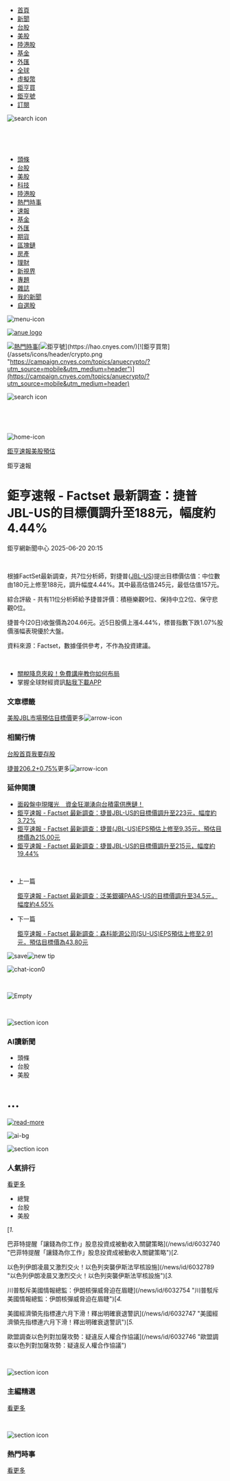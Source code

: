 * [首頁](https://www.cnyes.com)
* [新聞](https://news.cnyes.com/news/cat/headline)
* [台股](https://www.cnyes.com/twstock)
* [美股](https://www.cnyes.com/usstock)
* [陸港股](https://www.cnyes.com/hkstock)
* [基金](https://fund.cnyes.com)
* [外匯](https://www.cnyes.com/forex)
* [全球](https://invest.cnyes.com/indices/major)
* [虛擬幣](https://crypto.cnyes.com)
* [鉅亨買](https://anuefund.tw/768tv)
* [鉅亨號](https://hao.cnyes.com?utm_source=cnyes&utm_medium=nav)
* [訂閱](https://www.cnyes.com/anuestore)

![search icon](/assets/icons/search/icon-search-new.svg)

‌

‌
‌

* [頭條](/news/cat/headline)
* [台股](/news/cat/tw_stock)
* [美股](/news/cat/wd_stock)
* [科技](/news/cat/tech)
* [陸港股](/news/cat/cn_stock)
* [熱門時事](/poptopic)
* [速報](/news/cat/anue_live)
* [基金](/news/cat/fund)
* [外匯](/news/cat/forex)
* [期貨](/news/cat/future)
* [區塊鏈](/news/cat/bc)
* [房產](/news/cat/cnyeshouse)
* [理財](/news/cat/tw_money)
* [新視界](/news/cat/celebrity_area)
* [專題](https://news.cnyes.com/projects)
* [雜誌](/news/cat/mag)
* [我的新聞](/member/mytag/all)
* [自選股](https://www.cnyes.com/member/portfolios)

![menu-icon](/assets/icons/menu/menu.svg)

[![anue logo](/assets/icons/logo/anue-logo-colorful.svg)](/news/cat/headline)

[![熱門時事](/assets/icons/icon-poptopic.svg "/poptopic")](/poptopic)[![鉅亨號](/assets/icons/header/hao.png "https://hao.cnyes.com")](https://hao.cnyes.com/)[![鉅亨買幣](/assets/icons/header/crypto.png "https://campaign.cnyes.com/topics/anuecrypto/?utm_source=mobile&utm_medium=header")](https://campaign.cnyes.com/topics/anuecrypto/?utm_source=mobile&utm_medium=header)

![search icon](/assets/icons/search/search.svg)

‌

‌

![home-icon](/assets/icons/breadCrumb/symbol-icon-home.svg)

[鉅亨速報](/news/cat/anue_live)[美股預估](/news/cat/us_forecast)

鉅亨速報

# 鉅亨速報 - Factset 最新調查：捷普JBL-US的目標價調升至188元，幅度約4.44%

鉅亨網新聞中心 2025-06-20 20:15

‌

根據FactSet最新調查，共7位分析師，對捷普([JBL-US](https://invest.cnyes.com/usstock/detail/JBL))提出目標價估值：中位數由180元上修至188元，調升幅度4.44%。其中最高估值245元，最低估值157元。

綜合評級 - 共有11位分析師給予捷普評價：積極樂觀9位、保持中立2位、保守悲觀0位。

捷普今(20日)收盤價為204.66元。近5日股價上漲4.44%，標普指數下跌1.07%股價漲幅表現優於大盤。

資料來源：Factset，數據僅供參考，不作為投資建議。

‌

* [關稅降息夾殺！免費講座教你如何布局](https://events.cnyes.com/rsc2025H2-35584?utm_source=anue&utm_medium=usstocks_end)
* 掌握全球財經資訊[點我下載APP](http://www.cnyes.com/app/?utm_source=mweb&utm_medium=HamMenuBanner&utm_campaign=fixed&utm_content=entr)

### 文章標籤

[美股](https://news.cnyes.com/tag/%E7%BE%8E%E8%82%A1 "美股")[JBL](https://news.cnyes.com/tag/JBL "JBL")[市場預估](https://news.cnyes.com/tag/%E5%B8%82%E5%A0%B4%E9%A0%90%E4%BC%B0 "市場預估")[目標價](https://news.cnyes.com/tag/%E7%9B%AE%E6%A8%99%E5%83%B9 "目標價")更多![arrow-icon](/assets/icons/arrows/arrow-down.svg)

### 相關行情

[台股首頁](https://www.cnyes.com/twstock)[我要存股](https://supr.link/8OHaU)

[捷普206.2+0.75%](https://invest.cnyes.com/usstock/detail/JBL)更多![arrow-icon](/assets/icons/arrows/arrow-down.svg)

### 延伸閱讀

* [面殺盤中現曙光　資金狂潮湧向台積電供應鏈！](/news/id/6031145)
* [鉅亨速報 - Factset 最新調查：捷普JBL-US的目標價調升至223元，幅度約3.72%](/news/id/6028774)
* [鉅亨速報 - Factset 最新調查：捷普(JBL-US)EPS預估上修至9.35元，預估目標價為215.00元](/news/id/6028664)
* [鉅亨速報 - Factset 最新調查：捷普JBL-US的目標價調升至215元，幅度約19.44%](/news/id/6028659)

‌

* 上一篇

  [鉅亨速報 - Factset 最新調查：泛美銀礦PAAS-US的目標價調升至34.5元，幅度約4.55%](/news/id/6032508)
* 下一篇

  [鉅亨速報 - Factset 最新調查：森科能源公司(SU-US)EPS預估上修至2.91元，預估目標價為43.80元](/news/id/6030693)

![save](/assets/icons/icon-bookmark.svg)![new tip](/_next/image?url=%2Fassets%2Ficons%2Ficon-new-tip.png&w=64&q=75)

![chat-icon](/assets/icons/topBar/icon-chat.svg)0

‌

![Empty](/assets/icons/skeleton/empty-image.svg)

‌

![section icon](/assets/icons/icon-ai.svg)

### AI讀新聞

* 頭條
* 台股
* 美股

# ...

[![read-more](/_next/image?url=%2Fassets%2Ficons%2Ficon-explore-more.png&w=384&q=75)](/news/cat/tw_stock_ai)

![ai-bg](/_next/image?url=%2Fassets%2Fimages%2Fai-bg.png&w=750&q=75)

![section icon](/assets/icons/popularRank.svg)

### 人氣排行

[看更多](https://news.cnyes.com/trending)

* 總覽
* 台股
* 美股

[*1.*

巴菲特提醒「讓錢為你工作」股息投資成被動收入關鍵策略](/news/id/6032740 "巴菲特提醒「讓錢為你工作」股息投資成被動收入關鍵策略")[*2.*

以色列伊朗凌晨又激烈交火！以色列突襲伊斯法罕核設施](/news/id/6032789 "以色列伊朗凌晨又激烈交火！以色列突襲伊斯法罕核設施")[*3.*

川普駁斥美國情報總監：伊朗核彈威脅迫在眉睫](/news/id/6032754 "川普駁斥美國情報總監：伊朗核彈威脅迫在眉睫")[*4.*

美國經濟領先指標連六月下滑！釋出明確衰退警訊](/news/id/6032747 "美國經濟領先指標連六月下滑！釋出明確衰退警訊")[*5.*

歐盟調查以色列對加薩攻勢：疑違反人權合作協議](/news/id/6032746 "歐盟調查以色列對加薩攻勢：疑違反人權合作協議")

‌

![section icon](/assets/icons/editorChoose.svg)

### 主編精選

[看更多](/news/cat/news24h)

‌

![section icon](/assets/icons/pop-topic.svg)

### 熱門時事

[看更多](/poptopic)

‌

‌

‌

‌

### ‌

‌

‌

### ‌

‌

‌

‌

‌

### ‌

‌

‌

### ‌

‌

![section icon](/assets/icons/section-fund.svg)

### 鉅亨熱基金

[看更多](https://fund.cnyes.com)

* 基金亮點
* 主題熱議

* 近期亮點
* 熱門自選

月更多

‌

‌

‌

‌

--

‌

‌

‌

‌

![section icon](/assets/icons/symbol-card-side-icon.svg)

### 熱門排行

[看更多](/member/rankinglist)

* 熱門追蹤
* 熱門收藏

* 標籤
* 時事

‌

‌

‌

‌

‌

‌

‌

‌

‌

![section icon](/assets/icons/twStockExpert.svg)

### 台股專家觀點

[看更多](/news/cat/stock_report)

![left arrow](/assets/icons/carousel/icon-slider-arrow-left-with-round.svg)

![right arrow](/assets/icons/carousel/icon-slider-arrow-right-with-round.svg)

![section icon](/assets/icons/issueNews.svg)

### 議題新聞

[看更多](/news/cat/topTopics)

![section icon](/assets/icons/anue-lecture.svg)

### 鉅亨講座

[看更多](https://www.cnyes.com/events)

* 講座
* 公告

‌

‌

‌

‌

‌

‌

‌

‌
